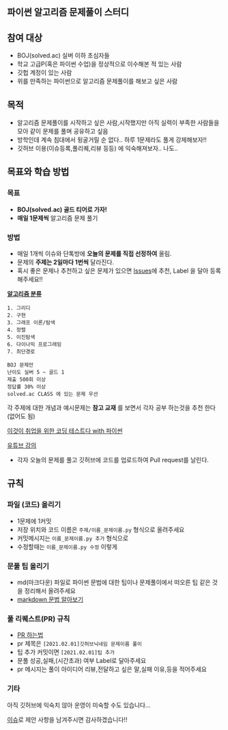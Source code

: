## 파이썬 알고리즘 문제풀이 스터디

 
## 참여 대상

- BOJ(solved.ac) 실버 이하 초심자들 
- 학교 고급P(혹은 파이썬 수업)을 정상적으로 이수해본 적 있는 사람
- 깃헙 계정이 있는 사람
- 위를 만족하는 파이썬으로 알고리즘 문제풀이를 해보고 싶은 사람

## 목적
- 알고리즘 문제풀이를 시작하고 싶은 사람,시작했지만 아직 실력이 부족한 사람들을 모아 같이 문제를 풀며 공유하고 싶음
- 방학인데 계속 침대에서 뒹굴거릴 순 없다.. 하루 1문제라도 풀게 강제해보자!!
- 깃허브 이용(이슈등록,풀리퀘,리뷰 등등) 에 익숙해져보자.. 나도..

 ## 목표와 학습 방법 
 
 ### 목표
 - **BOJ(solved.ac) 골드 티어로 가자!**
 - **매일 1문제씩** 알고리즘 문제 풀기
 
 ### 방법
 - 매일 1개씩 이슈와 단톡방에 **오늘의 문제를 직접 선정하여** 올림.
 - 문제의 **주제는 2일마다 1번씩** 달라진다.
 - 혹시 좋은 문제나 추천하고 싶은 문제가 있으면 [Issues](https://github.com/Sejong-SWStudy/2021_Algorithm_toGold/issues)에 추천, Label 을 달아 등록해주세요!!
 
 **[알고리즘 분류](https://www.acmicpc.net/problem/tags)**
```
1. 그리디
2. 구현
3. 그래프 이론/탐색
4. 정렬
5. 이진탐색
6. 다이나믹 프로그래밍
7. 최단경로

BOJ 문제만 
난이도 실버 5 ~ 골드 1
제출 500회 이상 
정답률 30% 이상 
solved.ac CLASS 에 있는 문제 우선
```

각 주제에 대한 개념과 예시문제는 **참고 교재** 를 보면서 각자 공부 하는것을 추천 한다 (없어도 됨)

[이것이 취업을 위한 코딩 테스트다 with 파이썬](https://www.hanbit.co.kr/store/books/look.php?p_code=B8945183661)

[유튜브 강의](https://www.youtube.com/playlist?list=PLRx0vPvlEmdBFBFOoK649FlEMouHISo8N)
 
- 각자 오늘의 문제를 풀고 깃허브에 코드를 업로드하여 Pull request를 날린다.


## 규칙

 ### 파일 (코드) 올리기 
 
 - 1문제에 1커밋
 - 저장 위치와 코드 이름은 `주제/이름_문제이름.py` 형식으로 올려주세요
 - 커밋메시지는 `이름_문제이름.py 추가` 형식으로
 - 수정할때는 `이름_문제이름.py 수정` 이렇게 

### 문풀 팁 올리기

- md(마크다운) 파일로 파이썬 문법에 대한 팁이나 문제풀이에서 떠오른 팁 같은 것을 정리해서 올려주세요
- [markdown 문법 알아보기](https://heropy.blog/2017/09/30/markdown/)

### 풀 리퀘스트(PR) 규칙

- [PR 하는법]()
- pr 제목은 `[2021.02.01]깃허브닉네임 문제이름 풀이`
- 팁 추가 커밋이면 `[2021.02.01]팁 추가`
- 문풀 성공,실패,(시간초과) 여부 Label로 달아주세요
- pr 메시지는 풀이 아이디어 리뷰,전달하고 싶은 말,실패 이유,등을 적어주세요

### 기타 

아직 깃허브에 익숙치 않아 운영이 미숙할 수도 있습니다...

[이슈](https://github.com/Sejong-SWStudy/2021_Algorithm_toGold/issues)로 제안 사항을 남겨주시면 감사하겠습니다!!
